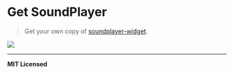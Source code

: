 # Get SoundPlayer

> Get your own copy of [soundplayer-widget](https://github.com/soundblogs/soundplayer-widget).

![](https://dl.dropboxusercontent.com/u/100463011/get-soundplayer.gif)

---

**MIT Licensed**
